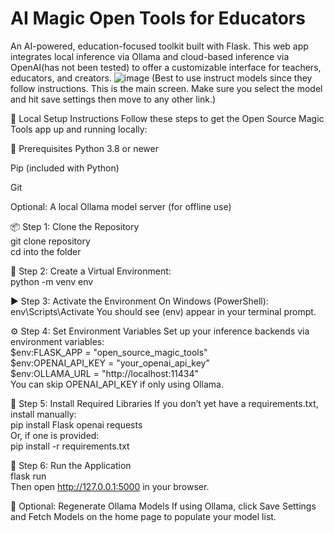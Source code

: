 # AI Magic Open Tools for Educators
An AI-powered, education-focused toolkit built with Flask. This web app integrates local inference via Ollama and cloud-based inference via OpenAI(has not been tested) to offer a customizable interface for teachers, educators, and creators. 
![image](https://github.com/user-attachments/assets/f7bfec12-61ab-4071-9dcc-b7599d4abefe)
(Best to use instruct models since they follow instructions. This is the main screen. Make sure you select the model and hit save settings then move to any other link.)

🧪 Local Setup Instructions
Follow these steps to get the Open Source Magic Tools app up and running locally:

🔧 Prerequisites
Python 3.8 or newer

Pip (included with Python)

Git

Optional: A local Ollama model server (for offline use)

📦 Step 1: Clone the Repository\
git clone repository\
cd into the folder

🧰 Step 2: Create a Virtual Environment: \
python -m venv env

▶️ Step 3: Activate the Environment
On Windows (PowerShell):
env\Scripts\Activate
You should see (env) appear in your terminal prompt.

⚙️ Step 4: Set Environment Variables
Set up your inference backends via environment variables:\
$env:FLASK_APP = "open_source_magic_tools"\
$env:OPENAI_API_KEY = "your_openai_api_key"\
$env:OLLAMA_URL = "http://localhost:11434" \
You can skip OPENAI_API_KEY if only using Ollama.

🚀 Step 5: Install Required Libraries
If you don’t yet have a requirements.txt, install manually:\
pip install Flask openai requests\
Or, if one is provided:\
pip install -r requirements.txt

🏃 Step 6: Run the Application \
flask run \
Then open http://127.0.0.1:5000 in your browser. 

🔄 Optional: Regenerate Ollama Models
If using Ollama, click Save Settings and Fetch Models on the home page to populate your model list.
